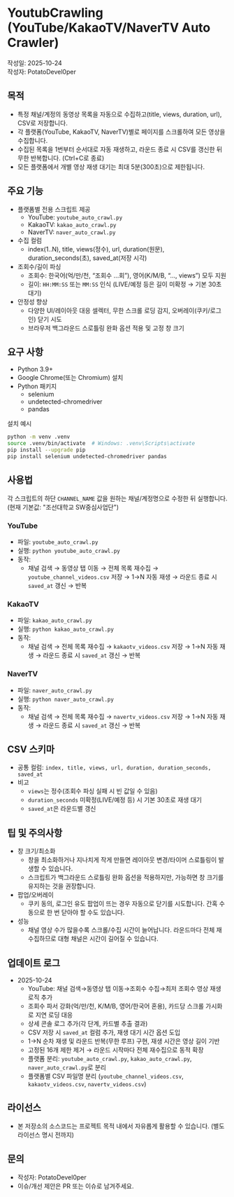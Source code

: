 # YoutubCrawling (YouTube/KakaoTV/NaverTV Auto Crawler)

작성일: 2025-10-24  
작성자: PotatoDevel0per

## 목적
- 특정 채널/계정의 동영상 목록을 자동으로 수집하고(title, views, duration, url), CSV로 저장합니다.
- 각 플랫폼(YouTube, KakaoTV, NaverTV)별로 페이지를 스크롤하여 모든 영상을 수집합니다.
- 수집된 목록을 1번부터 순서대로 자동 재생하고, 라운드 종료 시 CSV를 갱신한 뒤 무한 반복합니다. (Ctrl+C로 종료)
- 모든 플랫폼에서 개별 영상 재생 대기는 최대 5분(300초)으로 제한됩니다.

## 주요 기능
- 플랫폼별 전용 스크립트 제공
  - YouTube: `youtube_auto_crawl.py`
  - KakaoTV: `kakao_auto_crawl.py`
  - NaverTV: `naver_auto_crawl.py`
- 수집 컬럼
  - index(1..N), title, views(정수), url, duration(원문), duration_seconds(초), saved_at(저장 시각)
- 조회수/길이 파싱
  - 조회수: 한국어(억/만/천, “조회수 …회”), 영어(K/M/B, “…, views”) 모두 지원
  - 길이: `HH:MM:SS` 또는 `MM:SS` 인식 (LIVE/예정 등은 길이 미확정 → 기본 30초 대기)
- 안정성 향상
  - 다양한 UI/레이아웃 대응 셀렉터, 무한 스크롤 로딩 감지, 오버레이(쿠키/로그인) 닫기 시도
  - 브라우저 백그라운드 스로틀링 완화 옵션 적용 및 고정 창 크기

## 요구 사항
- Python 3.9+
- Google Chrome(또는 Chromium) 설치
- Python 패키지
  - selenium
  - undetected-chromedriver
  - pandas

설치 예시
```bash
python -m venv .venv
source .venv/bin/activate  # Windows: .venv\Scripts\activate
pip install --upgrade pip
pip install selenium undetected-chromedriver pandas
```

## 사용법
각 스크립트의 하단 `CHANNEL_NAME` 값을 원하는 채널/계정명으로 수정한 뒤 실행합니다. (현재 기본값: "조선대학교 SW중심사업단")

### YouTube
- 파일: `youtube_auto_crawl.py`
- 실행: `python youtube_auto_crawl.py`
- 동작:
  - 채널 검색 → 동영상 탭 이동 → 전체 목록 재수집 → `youtube_channel_videos.csv` 저장 → 1→N 자동 재생 → 라운드 종료 시 `saved_at` 갱신 → 반복

### KakaoTV
- 파일: `kakao_auto_crawl.py`
- 실행: `python kakao_auto_crawl.py`
- 동작:
  - 채널 검색 → 전체 목록 재수집 → `kakaotv_videos.csv` 저장 → 1→N 자동 재생 → 라운드 종료 시 `saved_at` 갱신 → 반복

### NaverTV
- 파일: `naver_auto_crawl.py`
- 실행: `python naver_auto_crawl.py`
- 동작:
  - 채널 검색 → 전체 목록 재수집 → `navertv_videos.csv` 저장 → 1→N 자동 재생 → 라운드 종료 시 `saved_at` 갱신 → 반복

## CSV 스키마
- 공통 컬럼: `index, title, views, url, duration, duration_seconds, saved_at`
- 비고
  - `views`는 정수(조회수 파싱 실패 시 빈 값일 수 있음)
  - `duration_seconds` 미확정(LIVE/예정 등) 시 기본 30초로 재생 대기
  - `saved_at`은 라운드별 갱신

## 팁 및 주의사항
- 창 크기/최소화
  - 창을 최소화하거나 지나치게 작게 만들면 레이아웃 변경/타이머 스로틀링이 발생할 수 있습니다.
  - 스크립트가 백그라운드 스로틀링 완화 옵션을 적용하지만, 가능하면 창 크기를 유지하는 것을 권장합니다.
- 팝업/오버레이
  - 쿠키 동의, 로그인 유도 팝업이 뜨는 경우 자동으로 닫기를 시도합니다. 간혹 수동으로 한 번 닫아야 할 수도 있습니다.
- 성능
  - 채널 영상 수가 많을수록 스크롤/수집 시간이 늘어납니다. 라운드마다 전체 재수집하므로 대형 채널은 시간이 길어질 수 있습니다.

## 업데이트 로그
- 2025-10-24
  - YouTube: 채널 검색→동영상 탭 이동→조회수 수집→최저 조회수 영상 재생 로직 추가
  - 조회수 파서 강화(억/만/천, K/M/B, 영어/한국어 혼용), 카드당 스크롤 가시화로 지연 로딩 대응
  - 상세 콘솔 로그 추가(각 단계, 카드별 추출 결과)
  - CSV 저장 시 `saved_at` 컬럼 추가, 재생 대기 시간 옵션 도입
  - 1→N 순차 재생 및 라운드 반복(무한 루프) 구현, 재생 시간은 영상 길이 기반
  - 고정된 16개 제한 제거 → 라운드 시작마다 전체 재수집으로 동적 확장
  - 플랫폼 분리: `youtube_auto_crawl.py`, `kakao_auto_crawl.py`, `naver_auto_crawl.py`로 분리
  - 플랫폼별 CSV 파일명 분리 (`youtube_channel_videos.csv`, `kakaotv_videos.csv`, `navertv_videos.csv`)

## 라이선스
- 본 저장소의 소스코드는 프로젝트 목적 내에서 자유롭게 활용할 수 있습니다. (별도 라이선스 명시 전까지)

## 문의
- 작성자: PotatoDevel0per
- 이슈/개선 제안은 PR 또는 이슈로 남겨주세요.
